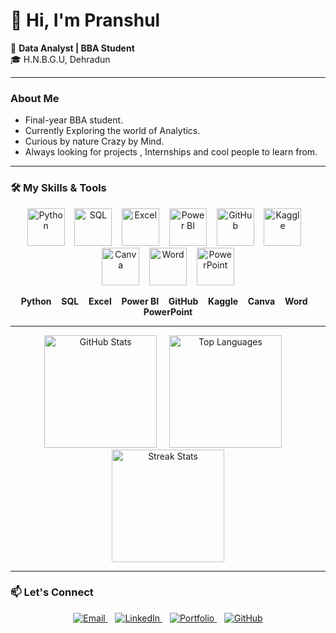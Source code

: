 # 👋 Hi, I'm Pranshul 

 💼 **Data Analyst | BBA Student**  
 🎓 H.N.B.G.U, Dehradun  

---

### About Me
- Final-year BBA student.
- Currently Exploring the world of Analytics.
- Curious by nature Crazy by Mind.
- Always looking for projects , Internships and cool people to learn from.
---

### 🛠️ My Skills & Tools

<p align="center">
  <img src="https://cdn.jsdelivr.net/gh/simple-icons/simple-icons/icons/python.svg" alt="Python" width="60" height="60"/>
  &nbsp;&nbsp;
  <img src="https://cdn.jsdelivr.net/gh/simple-icons/simple-icons/icons/postgresql.svg" alt="SQL" width="60" height="60"/>
  &nbsp;&nbsp;
  <img src="https://cdn.jsdelivr.net/gh/simple-icons/simple-icons/icons/microsoftexcel.svg" alt="Excel" width="60" height="60"/>
  &nbsp;&nbsp;
  <img src="https://cdn.jsdelivr.net/gh/simple-icons/simple-icons/icons/powerbi.svg" alt="Power BI" width="60" height="60"/>
  &nbsp;&nbsp;
  <img src="https://cdn.jsdelivr.net/gh/simple-icons/simple-icons/icons/github.svg" alt="GitHub" width="60" height="60"/>
  &nbsp;&nbsp;
  <img src="https://cdn.jsdelivr.net/gh/simple-icons/simple-icons/icons/kaggle.svg" alt="Kaggle" width="60" height="60"/>
  &nbsp;&nbsp;
  <img src="https://cdn.jsdelivr.net/gh/simple-icons/simple-icons/icons/canva.svg" alt="Canva" width="60" height="60"/>
  &nbsp;&nbsp;
  <img src="https://cdn.jsdelivr.net/gh/simple-icons/simple-icons/icons/microsoftword.svg" alt="Word" width="60" height="60"/>
  &nbsp;&nbsp;
  <img src="https://cdn.jsdelivr.net/gh/simple-icons/simple-icons/icons/microsoftpowerpoint.svg" alt="PowerPoint" width="60" height="60"/>
</p>

<p align="center">
  <b>Python</b> &nbsp;&nbsp; <b>SQL</b> &nbsp;&nbsp; <b>Excel</b> &nbsp;&nbsp; <b>Power BI</b> &nbsp;&nbsp; <b>GitHub</b> &nbsp;&nbsp; <b>Kaggle</b> &nbsp;&nbsp; <b>Canva</b> &nbsp;&nbsp; <b>Word</b> &nbsp;&nbsp; <b>PowerPoint</b>
</p>

---

<p align="center">
  <img src="https://github-readme-stats.vercel.app/api?username=Pranshul-cloud&show_icons=true&theme=dark&count_private=true" alt="GitHub Stats" height="180"/>
  &nbsp;&nbsp;&nbsp;
  <img src="https://github-readme-stats.vercel.app/api/top-langs/?username=Pranshul-cloud&layout=compact&theme=dark" alt="Top Languages" height="180"/>
  &nbsp;&nbsp;&nbsp;
  <a href="https://github.com/Pranshul-cloud">
    <img src="https://github-readme-streak-stats.herokuapp.com/?user=Pranshul-cloud&theme=dark&hide_border=true" alt="Streak Stats" height="180"/>
  </a>
</p>

---

### 📫 Let's Connect

<p align="center">
  <a href="mailto:pranshuljoshi59@gmail.com" target="_blank">
    <img src="https://img.shields.io/badge/Email-D14836?style=for-the-badge&logo=gmail&logoColor=white" alt="Email"/>
  </a>
  &nbsp;&nbsp;
  <a href="https://www.linkedin.com/in/pranshul-joshi-492594354" target="_blank">
    <img src="https://img.shields.io/badge/LinkedIn-0077B5?style=for-the-badge&logo=linkedin&logoColor=white" alt="LinkedIn"/>
  </a>
  &nbsp;&nbsp;
  <a href="https://preview--pranshul-analytics-hub-05.lovable.app/" target="_blank">
    <img src="https://img.shields.io/badge/Portfolio-FF5722?style=for-the-badge&logo=google-chrome&logoColor=white" alt="Portfolio"/>
  </a>
  &nbsp;&nbsp;
  <a href="https://github.com/Pranshul-cloud" target="_blank">
    <img src="https://img.shields.io/badge/GitHub-181717?style=for-the-badge&logo=github&logoColor=white" alt="GitHub"/>
  </a>
</p>
